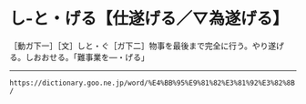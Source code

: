 # し‐と・げる【仕遂げる／▽為遂げる】

［動ガ下一］［文］しと・ぐ［ガ下二］物事を最後まで完全に行う。やり遂げる。しおおせる。「難事業を―・げる」

---
`https://dictionary.goo.ne.jp/word/%E4%BB%95%E9%81%82%E3%81%92%E3%82%8B/`